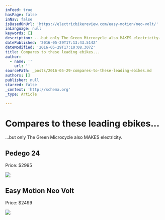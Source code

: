 ```yaml
---
inFeed: true
hasPage: false
inNav: false
isBasedOnUrl: 'https://electricbikereview.com/easy-motion/neo-volt/'
inLanguage: null
keywords: []
description: ...but only The Green Microcycle also MAKES electricity.
datePublished: '2016-05-29T17:13:43.514Z'
dateModified: '2016-05-29T17:10:08.307Z'
title: Compares to these leading ebikes...
author:
  - name: ''
    url: ''
sourcePath: _posts/2016-05-29-compares-to-these-leading-ebikes.md
authors: []
publisher: null
starred: false
_context: 'http://schema.org'
_type: Article

---
```

# Compares to these leading ebikes...

...but only The Green Microcycle also MAKES electricity.

<article style=""><h1>Pedego 24</h1><p>Price: $2995</p><img src="https://s3-us-west-2.amazonaws.com/the-grid-img/p/b611ddec0939157c9150c6cee9956fbbb63c569e.jpg" /></article>

<article style=""><h1>Easy Motion Neo Volt</h1><p>Price: $2499</p><img src="https://s3-us-west-2.amazonaws.com/the-grid-img/p/aaefb8de9e8c42b125df0829508f7aa6e96c20e3.jpg" /></article>